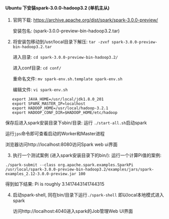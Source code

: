 #### Ubuntu 下安装spark-3.0.0-hadoop3.2 (单机主从)

1. 官网下载: https://archive.apache.org/dist/spark/spark-3.0.0-preview/
    
    安装包名: (spark-3.0.0-preview-bin-hadoop3.2.tar)
    
2. 将安装包移动到/usr/local目录下解压:
    `tar -zvxf spark-3.0.0-preview-bin-hadoop3.2.tar`

   进入目录:
    `cd spark-3.0.0-preview-bin-hadoop3.2/`
  
   进入conf目录: `cd conf/`
   
   重命名文件: `mv spark-env.sh.template spark-env.sh`
   
   编辑文件: `vi spark-env.sh`

 ```
    export JAVA_HOME=/usr/local/jdk1.8.0_201
    export SPARK_MASTER_IP=localhost
    export HADOOP_HOME=/usr/local/hadoop-3.2.1
    export HADOOP_CONF_DIR=$HADOOP_HOME/etc/hadoop
 ```

   保存后进入spark安装目录下sbin/目录:
   运行 `./start-all.sh`启动spark
   
   运行`jps`命令即可查看启动的Worker和Master进程
   
   浏览器访问http://localhost:8080访问Spark web ui界面
   
 3. 执行一个测试案例 (进入spark安装目录下的bin/):
   运行一个计算Pi值的案例:
   ```
   ./spark-submit --class org.apache.spark.examples.SparkPi /usr/local/spark-3.0.0-preview-bin-hadoop3.2/examples/jars/spark-examples_2.12-3.0.0-preview.jar 100
   ```
   得到如下结果: Pi is roughly 3.1417443141744315
   
 4. 启动spark-shell, 同在bin/目录下运行`./spark-shell` 即以local本地模式进入spark
   
    访问http://localhost:4040进入spark的Job管理Web UI界面
